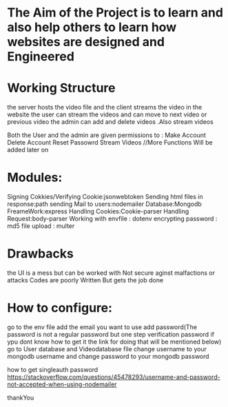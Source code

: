 # The Aim of the Project is to learn and also help others to learn how websites are designed and Engineered

# Working Structure
the server hosts the video file and the client streams the video in the website
the user can stream the videos and can move to next video or previous video
the admin can add and delete videos .Also stream videos

Both the User and the admin are given permissions to :
Make Account
Delete Account
Reset Passowrd
Stream Videos
//More Functions Will be added later on


# Modules:
Signing Cokkies/Verifying Cookie:jsonwebtoken
Sending html files in response:path
sending Mail to users:nodemailer
Database:Mongodb
FreameWork:express
Handling Cookies:Cookie-parser
Handling Request:body-parser
Working with envfile : dotenv
encrypting password : md5
file upload : multer


# Drawbacks

the UI is a mess but can be worked with
Not secure aginst malfactions or attacks
Codes are poorly Written But gets the job done

# How to configure:
go to the env file add the email you want to use add password(The password is not a regular password but one step verification password if ypu dont know how to get it the link for doing that will be mentioned below)
go to User database and Videodatabase file change username to your mongodb username and change password to your mongodb password


how to get singleauth password
https://stackoverflow.com/questions/45478293/username-and-password-not-accepted-when-using-nodemailer



thankYou
